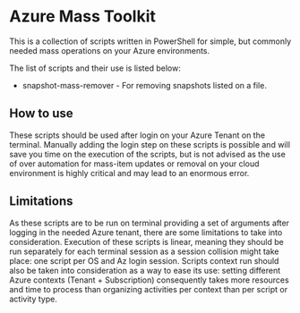 # Azure Mass Toolkit
This is a collection of scripts written in PowerShell for simple, but commonly needed mass operations on your Azure environments.

The list of scripts and their use is listed below:

* snapshot-mass-remover - For removing snapshots listed on a file.

## How to use
These scripts should be used after login on your Azure Tenant on the terminal. Manually adding the login step on these scripts is possible and will save you time on the execution of the scripts, but is not advised as the use of over automation for mass-item updates or removal on your cloud environment is highly critical and may lead to an enormous error.

## Limitations
As these scripts are to be run on terminal providing a set of arguments after logging in the needed Azure tenant, there are some limitations to take into consideration. Execution of these scripts is linear, meaning they should be run separately for each terminal session as a session collision might take place: one script per OS and Az login session. Scripts context run should also be taken into consideration as a way to ease its use: setting different Azure contexts (Tenant + Subscription) consequently takes more resources and time to process than organizing activities per context than per script or activity type.
